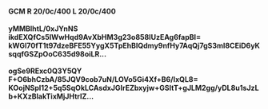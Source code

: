 #### GCM R 20/0c/400 L 20/0c/400
**yMMBlhtL/0xJYnNS**<br/>**ikdEXQfCs5lWwHqd9AvXbHM3g23o858lUzEAg6fapBI=**<br/>**kWGl70fT1t97dzeBFE55YygX5TpEhBIQdmy9nfHy7AqQj7gS3mI8CEiD6yKsqqfGSZpOoC635d98oiLR...**<br/><br/>
**ogSe9RExc0Q3Y5QY**<br/>**F+O6bhCzbA/85JQV9cob7uN/LOVo5Gi4Xf+B6/IxQL8=**<br/>**KOojNSpI12+5q5SqOkLCAsdxJGIrEZbxyjw+GSItT+gJLM2gg/yDL8u1sJzLb+KXzBlakTixMjJHtrIZ...**